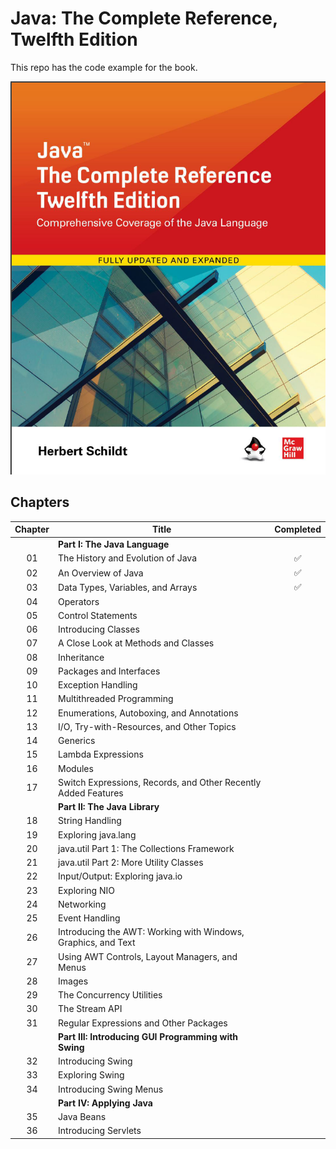 # Java: The Complete Reference, Twelfth Edition

This repo has the code example for the book.

![Java: The complete Reference, Eleventh Edition](Book.jpg)

## Chapters

| Chapter | Title                                                         | Completed |
| :-----: | ------------------------------------------------------------- |:---------:|
|         |                  **Part I: The Java Language**                |           |
|   01    | The History and Evolution of Java                             |     ✅     |
|   02    | An Overview of Java                                           |     ✅     |
|   03    | Data Types, Variables, and Arrays                             |     ✅     |
|   04    | Operators                                                     |           |
|   05    | Control Statements                                            |           |
|   06    | Introducing Classes                                           |           |
|   07    | A Close Look at Methods and Classes                           |           |
|   08    | Inheritance                                                   |           |
|   09    | Packages and Interfaces                                       |           |
|   10    | Exception Handling                                            |           |
|   11    | Multithreaded Programming                                     |           |
|   12    | Enumerations, Autoboxing, and Annotations                     |           |
|   13    | I/O, Try-with-Resources, and Other Topics                     |           |
|   14    | Generics                                                      |           |
|   15    | Lambda Expressions                                            |           |
|   16    | Modules                                                       |           |
|   17    | Switch Expressions, Records, and Other Recently Added Features|           |
|         |                   **Part II: The Java Library**               |           |
|   18    | String Handling                                               |           |
|   19    | Exploring java.lang                                           |           |
|   20    | java.util Part 1: The Collections Framework                   |           |
|   21    | java.util Part 2: More Utility Classes                        |           |
|   22    | Input/Output: Exploring java.io                               |           |
|   23    | Exploring NIO                                                 |           |
|   24    | Networking                                                    |           |
|   25    | Event Handling                                                |           |
|   26    | Introducing the AWT: Working with Windows, Graphics, and Text |           |
|   27    | Using AWT Controls, Layout Managers, and Menus                |           |
|   28    | Images                                                        |           |
|   29    | The Concurrency Utilities                                     |           |
|   30    | The Stream API                                                |           |
|   31    | Regular Expressions and Other Packages                        |           |
|         |     **Part III: Introducing GUI Programming with Swing**      |           |
|   32    | Introducing Swing                                             |           |
|   33    | Exploring Swing                                               |           |
|   34    | Introducing Swing Menus                                       |           |
|         |               **Part IV: Applying Java**                      |           |
|   35    | Java Beans                                                    |           |
|   36    | Introducing Servlets                                          |           |

